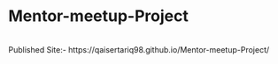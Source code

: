 # Mentor-meetup-Project
<br>
Published Site:- https://qaisertariq98.github.io/Mentor-meetup-Project/
